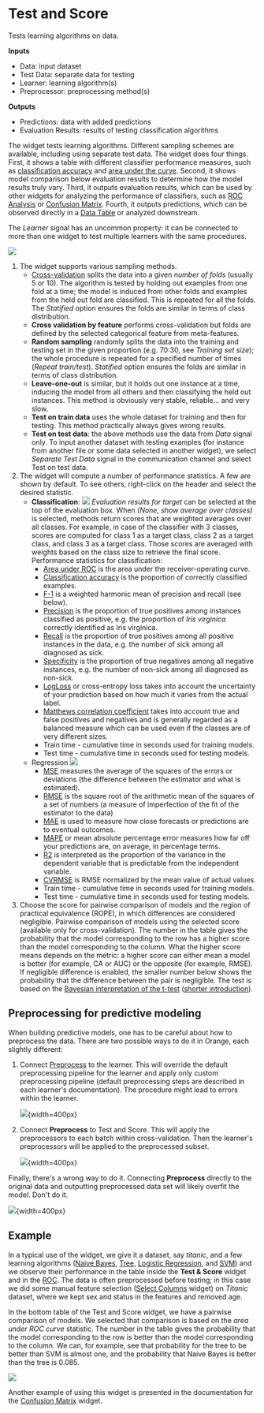 Test and Score
==============

Tests learning algorithms on data.

**Inputs**

- Data: input dataset
- Test Data: separate data for testing
- Learner: learning algorithm(s)
- Preprocessor: preprocessing method(s)

**Outputs**

- Predictions: data with added predictions
- Evaluation Results: results of testing classification algorithms

The widget tests learning algorithms. Different sampling schemes are available, including using separate test data. The widget does four things. First, it shows a table with different classifier performance measures, such as [classification accuracy](https://en.wikipedia.org/wiki/Accuracy_and_precision) and [area under the curve](https://en.wikipedia.org/wiki/Receiver_operating_characteristic#Area_under_the_curve). Second, it shows model comparison below evaluation results to determine how the model results truly vary. Third, it outputs evaluation results, which can be used by other widgets for analyzing the performance of classifiers, such as [ROC Analysis](../evaluate/rocanalysis.md) or [Confusion Matrix](../evaluate/confusionmatrix.md). Fourth, it outputs predictions, which can be observed directly in a [Data Table](../data/datatable.md) or analyzed downstream.

The *Learner* signal has an uncommon property: it can be connected to more than one widget to test multiple learners with the same procedures.

![](images/TestAndScore-stamped.png)

1. The widget supports various sampling methods.
   - [Cross-validation](https://en.wikipedia.org/wiki/Cross-validation_\(statistics\)) splits the data into a given *number of folds* (usually 5 or 10). The algorithm is tested by holding out examples from one fold at a time; the model is induced from other folds and examples from the held out fold are classified. This is repeated for all the folds. The *Statified* option ensures the folds are similar in terms of class distribution.
   - **Cross validation by feature** performs cross-validation but folds are defined by the selected categorical feature from meta-features.   
   - **Random sampling** randomly splits the data into the training and testing set in the given proportion (e.g. 70:30, see *Training set size*); the whole procedure is repeated for a specified number of times (*Repeat train/test*). *Statified* option ensures the folds are similar in terms of class distribution.
   - **Leave-one-out** is similar, but it holds out one instance at a time, inducing the model from all others and then classifying the held out instances. This method is obviously very stable, reliable... and very slow.
   - **Test on train data** uses the whole dataset for training and then for testing. This method practically always gives wrong results.
   - **Test on test data**: the above methods use the data from *Data* signal only. To input another dataset with testing examples (for instance from another file or some data selected in another widget), we select *Separate Test Data* signal in the communication channel and select Test on test data.
2. The widget will compute a number of performance statistics. A few are shown by default. To see others, right-click on the header and select the desired statistic.
   - **Classification**:
   ![](images/TestAndScore-Classification.png)
   *Evaluation results for target* can be selected at the top of the evaluation box. When *(None, show average over classes)* is selected, methods return scores that are weighted averages over all classes. For example, in case of the classifier with 3 classes, scores are computed for class 1 as a target class, class 2 as a target class, and class 3 as a target class. Those scores are averaged with weights based on the class size to retrieve the final score.
   Performance statistics for classification:
        - [Area under ROC](http://gim.unmc.edu/dxtests/roc3.htm) is the area under the receiver-operating curve.
        - [Classification accuracy](https://en.wikipedia.org/wiki/Accuracy_and_precision) is the proportion of correctly classified examples.
        - [F-1](https://en.wikipedia.org/wiki/F1_score) is a weighted harmonic mean of precision and recall (see below).
        - [Precision](https://en.wikipedia.org/wiki/Precision_and_recall) is the proportion of true positives among instances classified as positive, e.g. the proportion of *Iris virginica* correctly identified as Iris virginica.
        - [Recall](https://en.wikipedia.org/wiki/Precision_and_recall) is the proportion of true positives among all positive instances in the data, e.g. the number of sick among all diagnosed as sick.
        - [Specificity](https://en.wikipedia.org/wiki/Sensitivity_and_specificity) is the proportion of true negatives among all negative instances, e.g. the number of non-sick among all diagnosed as non-sick.
        - [LogLoss](https://en.wikipedia.org/wiki/Cross_entropy) or cross-entropy loss takes into account the uncertainty of your prediction based on how much it varies from the actual label. 
        - [Matthews correlation coefficient](https://en.wikipedia.org/wiki/Phi_coefficient) takes into account true and false positives and negatives and is generally regarded as a balanced measure which can be used even if the classes are of very different sizes.
        - Train time - cumulative time in seconds used for training models.
        - Test time - cumulative time in seconds used for testing models.
   - Regression
   ![](images/TestAndScore-Regression.png)
      - [MSE](https://en.wikipedia.org/wiki/Mean_squared_error) measures the average of the squares of the errors or deviations (the difference between the estimator and what is estimated).
      - [RMSE](https://en.wikipedia.org/wiki/Root_mean_square) is the square root of the arithmetic mean of the squares of a set of numbers (a measure of imperfection of the fit of the estimator to the data)
      - [MAE](https://en.wikipedia.org/wiki/Mean_absolute_error) is used to measure how close forecasts or predictions are to eventual outcomes.
      - [MAPE](https://en.wikipedia.org/wiki/Mean_absolute_percentage_error) or mean absolute percentage error measures how far off your predictions are, on average, in percentage terms.
      - [R2](https://en.wikipedia.org/wiki/Coefficient_of_determination) is interpreted as the proportion of the variance in the dependent variable that is predictable from the independent variable.
      - [CVRMSE](https://en.wikipedia.org/wiki/Root-mean-square_deviation) is RMSE normalized by the mean value of actual values.
      - Train time - cumulative time in seconds used for training models.
      - Test time - cumulative time in seconds used for testing models.
3. Choose the score for pairwise comparison of models and the region of practical equivalence (ROPE), in which differences are considered negligible.
   Pairwise comparison of models using the selected score (available only for cross-validation). The number in the table gives the probability that the model corresponding to the row has a higher score than the model corresponding to the column. What the higher score means depends on the metric: a higher score can either mean a model is better (for example, CA or AUC) or the opposite (for example, RMSE). If negligible difference is enabled, the smaller number below shows the probability that the difference between the pair is negligible. The test is based on the [Bayesian interpretation of the t-test](https://link.springer.com/article/10.1007/s10994-015-5486-z) ([shorter introduction](https://baycomp.readthedocs.io/en/latest/introduction.html)).

Preprocessing for predictive modeling
--------------------------------------

When building predictive models, one has to be careful about how to preprocess the data. There are two possible ways to do it in Orange, each slightly different:

1. Connect [Preprocess](../data/preprocess.md) to the learner. This will override the default preprocessing pipeline for the learner and apply only custom preprocessing pipeline (default preprocessing steps are described in each learner's documentation). The procedure might lead to errors within the learner.

   ![](images/Preprocess-Models1.png){width=400px}

2. Connect **Preprocess** to Test and Score. This will apply the preprocessors to each batch within cross-validation. Then the learner's preprocessors will be applied to the preprocessed subset.

   ![](images/Preprocess-Models2.png){width=400px}

Finally, there's a wrong way to do it. Connecting **Preprocess** directly to the original data and outputting preprocessed data set will likely overfit the model. Don't do it.

   ![](images/Preprocess-Models3.png){width=400px}

Example
-------

In a typical use of the widget, we give it a dataset, say *titanic*, and a few learning algorithms ([Naive Bayes](../model/naivebayes.md), [Tree](../model/tree.md), [Logistic Regression](../model/logisticregression.md), and [SVM](../model/svm.md)) and we observe their performance in the table inside the **Test & Score** widget and in the [ROC](../evaluate/rocanalysis.md). The data is often preprocessed before testing; in this case we did some manual feature selection ([Select Columns](../data/selectcolumns.md) widget) on *Titanic* dataset, where we kept sex and status in the features and removed age.

In the bottom table of the Test and Score widget, we have a pairwise comparison of models. We selected that comparison is based on the _area under ROC curve_ statistic. The number in the table gives the probability that the model corresponding to the row is better than the model corresponding to the column. We can, for example, see that probability for the tree to be better than SVM is almost one, and the probability that Naive Bayes is better than the tree is 0.085.

![](images/TestAndScore-Example.png)

Another example of using this widget is presented in the documentation for the [Confusion Matrix](../evaluate/confusionmatrix.md) widget.
